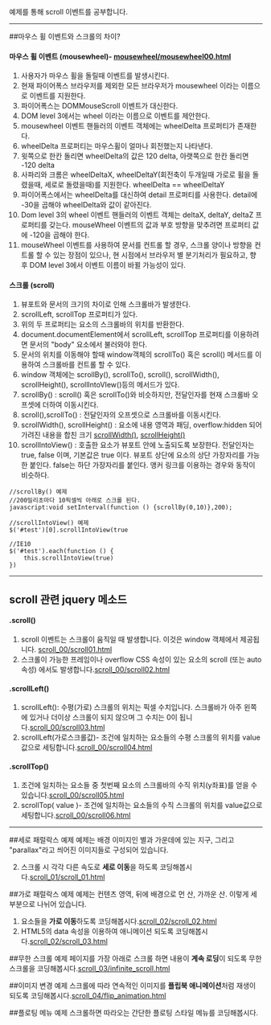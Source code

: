 예제를 통해 scroll 이벤트를 공부합니다.

- - -
##마우스 휠 이벤트와 스크롤의 차이?
#### 마우스 휠 이벤트 (mousewheel)- [mousewheel/mousewheel00.html](http://)
1. 사용자가 마우스 휠을 돌릴때 이벤트를 발생시킨다.
2. 현재 파이어폭스 브라우저를 제외한 모든 브라우저가 mousewheel 이라는 이름으로 이벤트를 지원한다.
3. 파이어폭스는 DOMMouseScroll 이벤트가 대신한다.
4. DOM level 3에서는 wheel 이라는 이름으로 이벤트를 제안한다.
5. mousewheel 이벤트 핸들러의 이벤트 객체에는 wheelDelta 프로퍼티가 존재한다.
6. wheelDelta 프로퍼티는 마우스휠이 얼마나 회전했는지 나타낸다.
7. 윗쪽으로 한칸 돌리면 wheelDelta의 값은 120 delta, 아랫쪽으로 한칸 돌리면 -120 delta
8. 사파리와 크롬은 wheelDeltaX, wheelDeltaY(회전축이 두개일때 가로로 휠을 돌렸을때, 세로로 돌렸을때)를 지원한다. wheelDelta == wheelDeltaY 
9. 파이어폭스에서는 wheelDelta를 대신하여 detail 프로퍼티를 사용한다. detail에 -30을 곱해야 wheelDelta와 값이 같아진다.
10. Dom level 3의 wheel 이벤트 핸들러의 이벤트 객체는 deltaX, deltaY, deltaZ 프로퍼티를 갖는다. mouseWheel 이벤트의 값과 부호 방향을 맞추려면 프로퍼티 값에 -120을 곱해야 한다.
11. mouseWheel 이벤트를 사용하여 문서를 컨트롤 할 경우, 스크롤 양이나 방향을 컨트롤 할 수 있는 장점이 있으나, 현 시점에서 브라우저 별 분기처리가 필요하고, 향후 DOM level 3에서 이벤트 이름이 바뀔 가능성이 있다. 

#### 스크롤 (scroll)
1. 뷰포트와 문서의 크기의 차이로 인해 스크롤바가 발생한다.
3. scrollLeft, scrollTop 프로퍼티가 있다.
4. 위의 두 프로퍼티는 요소의 스크롤바의 위치를 반환한다.
5. document.documentElement에서 scrollLeft, scrollTop 프로퍼티를 이용하려면 문서의 "body" 요소에서 불러와야 한다.
4. 문서의 위치를 이동해야 할때 window객체의 scrollTo() 혹은 scroll() 메서드를 이용하여 스크롤바를 컨트롤 할 수 있다.
5. window 객체에는 scrollBy(), scrollTo(), scroll(), scrollWidth(), scrollHeight(), scrollIntoVIew()등의 메서드가 있다.
6. scrollBy() : scroll() 혹은 scrollTo()와 비슷하지만, 전달인자를 현재 스크롤바 오프셋에 더하여 이동시킨다.
7. scroll(),scrollTo() : 전달인자의 오프셋으로 스크롤바를 이동시킨다.
8. scrollWidth(), scrollHeight() : 요소에 내용 영역과 패딩, overflow:hidden 되어 가려진 내용을 합친 크기 [scrollWidth()](https://developer.mozilla.org/en-US/docs/Web/API/Element.scrollWidth), [scrollHeight()](https://developer.mozilla.org/en-US/docs/Web/API/Element.scrollHeight)
9. scrollIntoView() : 호출한 요소가 뷰포트 안에 노출되도록 보장한다. 전달인자는 true, false 이며, 기본값은 true 이다. 뷰포트 상단에 요소의 상단 가장자리를 가능한 붙인다. false는 하단 가장자리를 붙인다. 앵커 링크를 이용하는 경우와 동작이 비슷하다. 

```
//scrollBy() 예제
//200밀리초마다 10픽셀씩 아래로 스크롤 된다.
javascript:void setInterval(function () {scrollBy(0,10)},200);

//scrollIntoView() 예제
$('#test')[0].scrollIntoView(true

//IE10
$('#test').each(function () {
	this.scrollIntoView(true)
})

```

- - -

## scroll 관련 jquery 메소드
####  .scroll()
1. scroll 이벤트는 스크롤이 움직일 때 발생합니다. 이것은 window 객체에서 제공됩니다. [scroll_00/scroll01.html](http://choan616.dothome.co.kr/study/scroll/scroll_00/scroll01.html)
2. 스크롤이 가능한 프레임이나 overflow CSS 속성이 있는 요소의 scroll (또는 auto 속성) 에서도 발생합니다.[scroll_00/scroll02.html](http://choan616.dothome.co.kr/study/scroll/scroll_00/scroll02.html)

####  .scrollLeft()
1. scrollLeft(): 수평(가로) 스크롤의 위치는 픽셀 수치입니다. 스크롤바가 아주 왼쪽에 있거나 더이상 스크롤이 되지 않으며 그 수치는 0이 됩니다.[scroll_00/scroll03.html](http://choan616.dothome.co.kr/study/scroll/scroll_00/scroll03.html)
2. scrollLeft(가로스크롤값)- 조건에 일치하는 요소들의 수평 스크롤의 위치를 value값으로 세팅합니다.[scroll_00/scroll04.html](http://choan616.dothome.co.kr/study/scroll/scroll_00/scroll04.html)

#### .scrollTop()
1. 조건에 일치하는 요소들 중 첫번째 요소의 스크롤바의 수직 위치(y좌표)를 얻을 수 있습니다.[scroll_00/scroll05.html](http://choan616.dothome.co.kr/study/scroll/scroll_00/scroll05.html)
2. scrollTop( value )- 조건에 일치하는 요소들의 수직 스크롤의 위치를 value값으로 세팅합니다.[scroll_00/scroll06.html](http://choan616.dothome.co.kr/study/scroll/scroll_00/scroll06.html)

- - -

##세로 패럴락스 예제
예제는 배경 이미지인 별과 가운데에 있는 지구, 그리고 "parallax"라고 씌어진 이미지들로 구성되어 있습니다.

2. 스크롤 시 각각 다른 속도로 **세로 이동**을 하도록 코딩해봅시다.[scroll_01/scroll_01.html](http://choan616.dothome.co.kr/study/scroll/scroll_01/scroll_01.html)

##가로 패럴락스 예제
예제는 컨텐츠 영역, 뒤에 배경으로 먼 산, 가까운 산. 이렇게 세 부분으로 나뉘어 있습니다. 

1. 요소들을 **가로 이동**하도록 코딩해봅시다.[scroll_02/scroll_02.html](http://choan616.dothome.co.kr/study/scroll/scroll_02/scroll_02.html)
2. HTML5의 data 속성을 이용하여 애니메이션 되도록 코딩해봅시다.[scroll_02/scroll_03.html](http://choan616.dothome.co.kr/study/scroll/scroll_02/scroll_03.html)

##무한 스크롤 예제
페이지를 가장 아래로 스크롤 하면 내용이 **계속 로딩**이 되도록 무한 스크롤을 코딩해봅시다.[scroll_03/infinite_scroll.html](http://choan616.dothome.co.kr/study/scroll/scroll_03/infinite_scroll.html)

##이미지 변경 예제
스크롤에 따라 연속적인 이미지를 **플립북 애니메이션**처럼 재생이 되도록 코딩해봅시다.[scroll_04/flip_animation.html](http://choan616.dothome.co.kr/study/scroll/scroll_04/flip_animation.html)

##플로팅 메뉴 예제
스크롤하면 따라오는 간단한 플로팅 스타일 메뉴를 코딩해봅시다.
